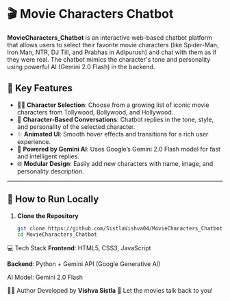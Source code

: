 # 🎬 Movie Characters Chatbot

**MovieCharacters_Chatbot** is an interactive web-based chatbot platform that allows users to select their favorite movie characters (like Spider-Man, Iron Man, NTR, DJ Till, and Prabhas in Adipurush) and chat with them as if they were real. The chatbot mimics the character's tone and personality using powerful AI (Gemini 2.0 Flash) in the backend.

## 🧠 Key Features

- 🧍‍♂️ **Character Selection**: Choose from a growing list of iconic movie characters from Tollywood, Bollywood, and Hollywood.
- 💬 **Character-Based Conversations**: Chatbot replies in the tone, style, and personality of the selected character.
- ✨ **Animated UI**: Smooth hover effects and transitions for a rich user experience.
- 🤖 **Powered by Gemini AI**: Uses Google’s Gemini 2.0 Flash model for fast and intelligent replies.
- 🌐 **Modular Design**: Easily add new characters with name, image, and personality description.

---

## 🚀 How to Run Locally

1. **Clone the Repository**
   ```bash
   git clone https://github.com/SistlaVishva04/MovieCharacters_Chatbot.git
   cd MovieCharacters_Chatbot

💻 Tech Stack
**Frontend**: HTML5, CSS3, JavaScript

**Backend**: Python + Gemini API (Google Generative AI)

AI Model: Gemini 2.0 Flash

👨‍💻 Author
Developed by **Vishva Sistla** 🚀
Let the movies talk back to you!
